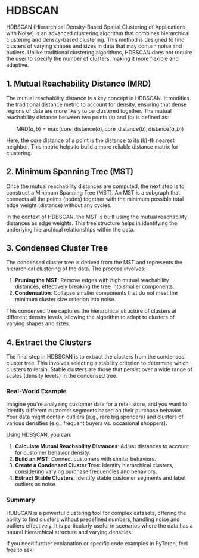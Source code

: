 # HDBSCAN

HDBSCAN (Hierarchical Density-Based Spatial Clustering of Applications with Noise) is an advanced clustering algorithm that combines hierarchical clustering and density-based clustering. This method is designed to find clusters of varying shapes and sizes in data that may contain noise and outliers. Unlike traditional clustering algorithms, HDBSCAN does not require the user to specify the number of clusters, making it more flexible and adaptive.

## 1. Mutual Reachability Distance (MRD)

The mutual reachability distance is a key concept in HDBSCAN. It modifies the traditional distance metric to account for density, ensuring that dense regions of data are more likely to be clustered together. The mutual reachability distance between two points \(a\) and \(b\) is defined as:

$$
\text{MRD}(a, b) = \max\left(\text{core\_distance}(a), \text{core\_distance}(b), \text{distance}(a, b)\right)
$$

Here, the core distance of a point is the distance to its \(k\)-th nearest neighbor. This metric helps to build a more reliable distance matrix for clustering.

## 2. Minimum Spanning Tree (MST)

Once the mutual reachability distances are computed, the next step is to construct a Minimum Spanning Tree (MST). An MST is a subgraph that connects all the points (nodes) together with the minimum possible total edge weight (distance) without any cycles.

In the context of HDBSCAN, the MST is built using the mutual reachability distances as edge weights. This tree structure helps in identifying the underlying hierarchical relationships within the data.

## 3. Condensed Cluster Tree

The condensed cluster tree is derived from the MST and represents the hierarchical clustering of the data. The process involves:

1. **Pruning the MST**: Remove edges with high mutual reachability distances, effectively breaking the tree into smaller components.
2. **Condensation**: Collapse smaller components that do not meet the minimum cluster size criterion into noise.

This condensed tree captures the hierarchical structure of clusters at different density levels, allowing the algorithm to adapt to clusters of varying shapes and sizes.

## 4. Extract the Clusters

The final step in HDBSCAN is to extract the clusters from the condensed cluster tree. This involves selecting a stability criterion to determine which clusters to retain. Stable clusters are those that persist over a wide range of scales (density levels) in the condensed tree.

### Real-World Example

Imagine you're analyzing customer data for a retail store, and you want to identify different customer segments based on their purchase behavior. Your data might contain outliers (e.g., rare big spenders) and clusters of various densities (e.g., frequent buyers vs. occasional shoppers). 

Using HDBSCAN, you can:

1. **Calculate Mutual Reachability Distances**: Adjust distances to account for customer behavior density.
2. **Build an MST**: Connect customers with similar behaviors.
3. **Create a Condensed Cluster Tree**: Identify hierarchical clusters, considering varying purchase frequencies and behaviors.
4. **Extract Stable Clusters**: Identify stable customer segments and label outliers as noise.

### Summary

HDBSCAN is a powerful clustering tool for complex datasets, offering the ability to find clusters without predefined numbers, handling noise and outliers effectively. It is particularly useful in scenarios where the data has a natural hierarchical structure and varying densities.

If you need further explanation or specific code examples in PyTorch, feel free to ask!